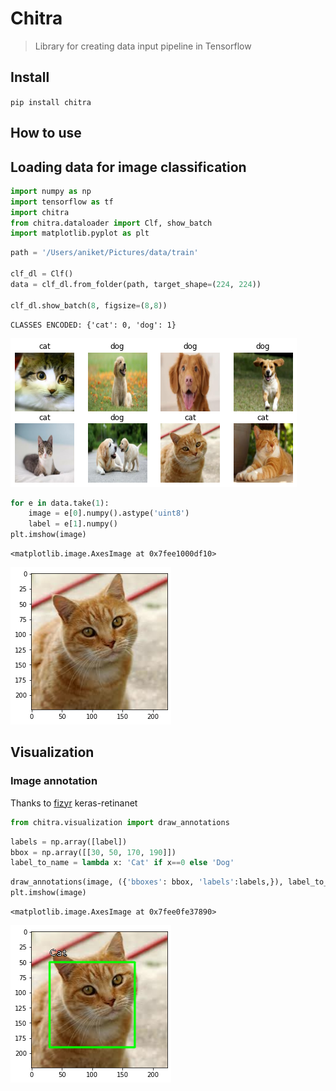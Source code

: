 # Chitra
> Library for creating data input pipeline in Tensorflow


## Install

`pip install chitra`

## How to use

<!-- Fill me in please! Don't forget code examples: -->
## Loading data for image classification

```python
import numpy as np
import tensorflow as tf
import chitra
from chitra.dataloader import Clf, show_batch
import matplotlib.pyplot as plt
```

```python
path = '/Users/aniket/Pictures/data/train'

clf_dl = Clf()
data = clf_dl.from_folder(path, target_shape=(224, 224))

clf_dl.show_batch(8, figsize=(8,8))
```

    CLASSES ENCODED: {'cat': 0, 'dog': 1}



![png](docs/images/output_5_1.png)


```python
for e in data.take(1):
    image = e[0].numpy().astype('uint8')
    label = e[1].numpy()
plt.imshow(image)
```




    <matplotlib.image.AxesImage at 0x7fee1000df10>




![png](docs/images/output_6_1.png)


## Visualization
### Image annotation

Thanks to [fizyr](https://github.com/fizyr/keras-retinanet) keras-retinanet

```python
from chitra.visualization import draw_annotations
```

```python
labels = np.array([label])
bbox = np.array([[30, 50, 170, 190]])
label_to_name = lambda x: 'Cat' if x==0 else 'Dog'
```

```python
draw_annotations(image, ({'bboxes': bbox, 'labels':labels,}), label_to_name=label_to_name)
plt.imshow(image)
```




    <matplotlib.image.AxesImage at 0x7fee0fe37890>




![png](docs/images/output_10_1.png)

